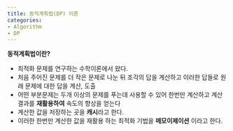 ```yaml
---
title: 동적계획법(DP) 이론
categories:
- Algorithm
- DP
---
```


**동적계획법이란?**

 * 최적화 문제를 연구하는 수학이론에서 왔다.
 * 처음 주어진 문제를 더 작은 문제로 나눈 뒤 조각의 답을 계산하고 이러한 답들로 원래 문제에 대한 답을 계산, 도출
 * 어떤 부분문제는 두개 이상의 문제를 푸는데 사용할 수 있어 한번만 계산하고 계산 결과를 **재활용하여** 속도의 향상을 얻는다
 * 계산한 값을 저장하는 곳을 **캐시**라고 한다.
 * 이러한 한번만 계산한 값을 재활용 하는 최적화 기법을 **메모이제이션** 이라고 한다.
